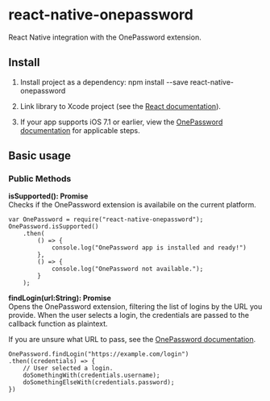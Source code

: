 # react-native-onepassword

React Native integration with the OnePassword extension.

## Install

1. Install project as a dependency:
		npm install --save react-native-onepassword

2. Link library to Xcode project (see the [React documentation](http://facebook.github.io/react-native/docs/linking-libraries-ios.html#content)).

3. If your app supports iOS 7.1 or earlier, view the [OnePassword documentation](https://github.com/AgileBits/onepassword-app-extension#projects-supporting-ios-71-and-earlier) for applicable steps.

## Basic usage

### Public Methods

**isSupported(): Promise**  
Checks if the OnePassword extension is availabile on the current platform.

```
var OnePassword = require("react-native-onepassword");
OnePassword.isSupported()
    .then(
        () => {
            console.log("OnePassword app is installed and ready!")
        },
        () => {
            console.log("OnePassword not available.");
        }
    );
```

**findLogin(url:String): Promise**  
Opens the OnePassword extension, filtering the list of logins by the URL you provide. When the user selects a login, the credentials are passed to the callback function as plaintext.

If you are unsure what URL to pass, see the [OnePassword documentation](https://github.com/AgileBits/onepassword-app-extension#best-practices).

```
OnePassword.findLogin("https://example.com/login")
.then((credentials) => {
    // User selected a login.
    doSomethingWith(credentials.username);
    doSomethingElseWith(credentials.password);
})
```
